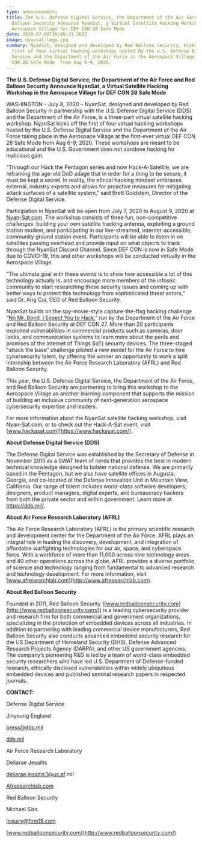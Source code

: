 ```yaml
---
type: announcements
title: The U.S. Defense Digital Service, the Department of the Air Force and Red
  Balloon Security Announce NyanSat, a Virtual Satellite Hacking Workshop in the
  Aerospace Village for DEF CON 28 Safe Mode
date: 2020-07-08T16:00:31.260Z
image: nyansat-logo.jpg
summary: NyanSat, designed and developed by Red Balloon Security, kicks off the
  first of four virtual hacking workshops hosted by the U.S. Defense Digital
  Service and the Department of the Air Force in the Aerospace Village at DEF
  CON 28 Safe Mode  from Aug 6-9, 2020.
---
```

**The U.S. Defense Digital Service, the Department of the Air Force and Red Balloon Security Announce NyanSat, a Virtual Satellite Hacking Workshop in the Aerospace Village for DEF CON 28 Safe Mode**

WASHINGTON – July 8, 2020 – NyanSat, designed and developed by Red Balloon Security in partnership with the U.S. Defense Digital Service (DDS) and the Department of the Air Force, is a three-part virtual satellite hacking workshop. NyanSat kicks off the first of four virtual hacking workshops hosted by the U.S. Defense Digital Service and the Department of the Air Force taking place in the Aerospace Village at the first-ever virtual DEF CON 28 Safe Mode from Aug 6-9, 2020. These workshops are meant to be educational and the U.S. Government does not condone hacking for malicious gain.

“Through our Hack the Pentagon series and now Hack-A-Satellite, we are reframing the age-old DoD adage that in order for a thing to be secure, it must be kept a secret. In reality, the ethical hacking mindset embraces external, industry experts and allows for proactive measures for mitigating attack surfaces of a satellite system,” said Brett Goldstein, Director of the Defense Digital Service.

Participation in NyanSat will be open from July 7, 2020 to August 9, 2020 at [Nyan-Sat.com](Nyan-Sat.com). The workshop consists of three fun, non-competitive challenges: building your own satellite tracking antenna, exploiting a ground station modem, and participating in our live-streamed, internet-accessible, community ground station event. Participants will be able to listen in on satellites passing overhead and provide input on what objects to track through the NyanSat Discord Channel. Since DEF CON is now in Safe Mode due to COVID-19, this and other workshops will be conducted virtually in the Aerospace Village.

“The ultimate goal with these events is to show how accessible a lot of this technology actually is, and encourage more members of the infosec community to start researching these security issues and coming up with better ways to protect this technology from sophisticated threat actors,” said Dr. Ang Cui, CEO of Red Balloon Security.

NyanSat builds on the spy-movie-style capture-the-flag hacking challenge “[No Mr. Bond, I Expect You to Hack](https://www.wpafb.af.mil/News/Article-Display/Article/1925991/air-force-research-laboratory-griffiss-institute-and-red-balloon-security-to-la/),” run by the Department of the Air Force and Red Balloon Security at DEF CON 27. More than 20 participants exploited vulnerabilities in commercial products such as cameras, door locks, and communication systems to learn more about the perils and promises of the Internet of Things (IoT) security devices. The three-staged “attack the base” challenge piloted a new model for the Air Force to hire cybersecurity talent, by offering the winner an opportunity to work a split internship between the Air Force Research Laboratory (AFRL) and Red Balloon Security.

This year, the U.S. Defense Digital Service, the Department of the Air Force, and Red Balloon Security are partnering to bring this workshop to the Aerospace Village as another learning component that supports the mission of building an inclusive community of next-generation aerospace cybersecurity expertise and leaders.

For more information about the NyanSat satellite hacking workshop, visit Nyan-Sat.com; or to check out the Hack-A-Sat event, visit [www.hackasat.com](https://www.hackasat.com/).

**About Defense Digital Service (DDS)**

The Defense Digital Service was established by the Secretary of Defense in November 2015 as a SWAT team of nerds that provides the best in modern technical knowledge designed to bolster national defense. We are primarily based in the Pentagon, but we also have satellite offices in Augusta, Georgia, and co-located at the Defense Innovation Unit in Mountain View, California. Our range of talent includes world-class software developers, designers, product managers, digital experts, and bureaucracy hackers from both the private sector and within government. Learn more at <https://dds.mil/>.

**About Air Force Research Laboratory (AFRL)**

The Air Force Research Laboratory (AFRL) is the primary scientific research and development center for the Department of the Air Force. AFRL plays an integral role in leading the discovery, development, and integration of affordable warfighting technologies for our air, space, and cyberspace force. With a workforce of more than 11,000 across nine technology areas and 40 other operations across the globe, AFRL provides a diverse portfolio of science and technology ranging from fundamental to advanced research and technology development. For more information, visit [www.afresearchlab.com](http://www.afresearchlab.com).

**About Red Balloon Security**

Founded in 2011, Red Balloon Security ([www.redballoonsecurity.com](http://www.redballoonsecurity.com/)) is a leading cybersecurity provider and research firm for both commercial and government organizations, specializing in the protection of embedded devices across all industries. In addition to partnering with leading commercial device manufacturers, Red Balloon Security also conducts advanced embedded security research for the US Department of Homeland Security (DHS), Defense Advanced Research Projects Agency (DARPA), and other US government agencies. The company’s pioneering R&D is led by a team of world-class embedded security researchers who have led U.S. Department of Defense-funded research, ethically disclosed vulnerabilities within widely ubiquitous embedded devices and published seminal research papers in respected journals.

**CONTACT:**

Defense Digital Service

Jinyoung Englund

press@dds.mil

[dds.mil](https://dds.mil/)



Air Force Research Laboratory

Deliarae Jesaitis

[deliarae.jesaitis.1@us.af](http://deliarae.jesaitis.1@us.af.mil).mil

[Afresearchlab.com](https://afresearchlab.com/)



Red Balloon Security

Michael Sias

[inquiry@firm19.com](mailto:inquiry@firm19.com)

[www.redballoonsecurity.com](http://www.redballoonsecurity.com/)